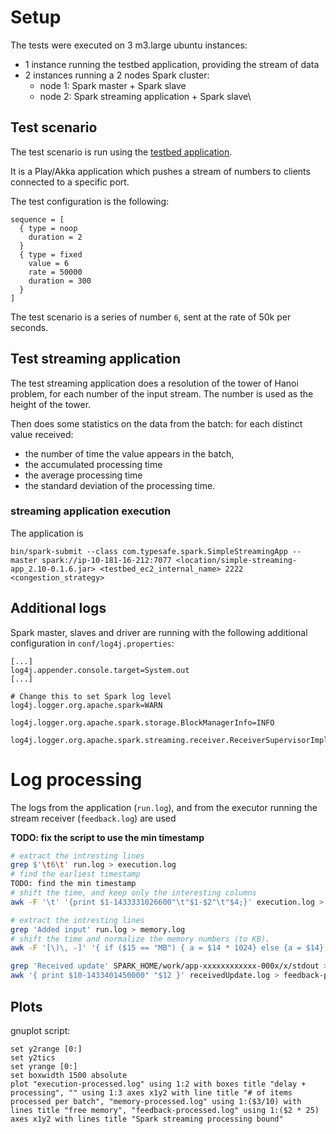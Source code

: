 # Setup

The tests were executed on 3 m3.large ubuntu instances:
* 1 instance running the testbed application, providing the stream of data
* 2 instances running a 2 nodes Spark cluster:
  * node 1: Spark master + Spark slave
  * node 2: Spark streaming application + Spark slave\

## Test scenario

The test scenario is run using the [testbed application](https://github.com/skyluc/spark-streaming-testbed/tree/master/testbed).

It is a Play/Akka application which pushes a stream of numbers to clients connected to a specific port.

The test configuration is the following:

```
sequence = [
  { type = noop
    duration = 2
  }
  { type = fixed
    value = 6
    rate = 50000
    duration = 300
  }
]
```

The test scenario is a series of number `6`, sent at the rate of 50k per seconds.

## Test streaming application

The test streaming application does a resolution of the tower of Hanoi problem, for each number of the input stream. The number is used as the height of the tower.

Then does some statistics on the data from the batch: for each distinct value received:

* the number of time the value appears in the batch,
* the accumulated processing time
* the average processing time
* the standard deviation of the processing time.

### streaming application execution

The application is 

```
bin/spark-submit --class com.typesafe.spark.SimpleStreamingApp --master spark://ip-10-181-16-212:7077 <location/simple-streaming-app_2.10-0.1.6.jar> <testbed_ec2_internal_name> 2222 <congestion_strategy>
```

## Additional logs

Spark master, slaves and driver are running with the following additional configuration in `conf/log4j.properties`:

```
[...]
log4j.appender.console.target=System.out
[...]

# Change this to set Spark log level
log4j.logger.org.apache.spark=WARN

log4j.logger.org.apache.spark.storage.BlockManagerInfo=INFO

log4j.logger.org.apache.spark.streaming.receiver.ReceiverSupervisorImpl=DEBUG

```

# Log processing

The logs from the application (`run.log`), and from the executor running the stream receiver (`feedback.log`) are used

__TODO: fix the script to use the min timestamp__

```bash
# extract the intresting lines
grep $'\t6\t' run.log > execution.log
# find the earliest timestamp
TODO: find the min timestamp
# shift the time, and keep only the interesting columns
awk -F '\t' '{print $1-1433331026600"\t"$1-$2"\t"$4;}' execution.log > execution-processed.log
```

```bash
# extract the intresting lines
grep 'Added input' run.log > memory.log
# shift the time and normalize the memory numbers (to KB).
awk -F '[\)\, -]' '{ if ($15 == "MB") { a = $14 * 1024} else {a = $14}; if ($19 == "MB") { b = $18 * 1024 } else { b = $18 }; print $8-1433331026600"\t"a"\t"b;}' memory.log > memory-processed.log
```

```bash
grep 'Received update' SPARK_HOME/work/app-xxxxxxxxxxxx-000x/x/stdout > feedback.log
awk '{ print $10-1433401450000" "$12 }' receivedUpdate.log > feedback-processed.log
```

## Plots

gnuplot script:

```
set y2range [0:]
set y2tics
set yrange [0:]
set boxwidth 1500 absolute
plot "execution-processed.log" using 1:2 with boxes title "delay + processing", "" using 1:3 axes x1y2 with line title "# of items processed per batch", "memory-processed.log" using 1:($3/10) with lines title "free memory", "feedback-processed.log" using 1:($2 * 25) axes x1y2 with lines title "Spark streaming processing bound"
```
